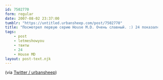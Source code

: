 ```yaml
---
id: 7502770
form: regular
date: 2007-08-02 23:37:00
tumblr: "https://untitled.urbansheep.com/post/7502770"
title: "Посмотрел первую серию House M.D. Очень славный. :) 24 показался поскучнее."
tags:
    - post
    - letmeshowyou
    - твиты
    - 24
    - House MD
layout: post-text.njk
---
```


<p>(via <a href="http://twitter.com/urbansheep/statuses/183131412">Twitter / urbansheep</a>)</p>

